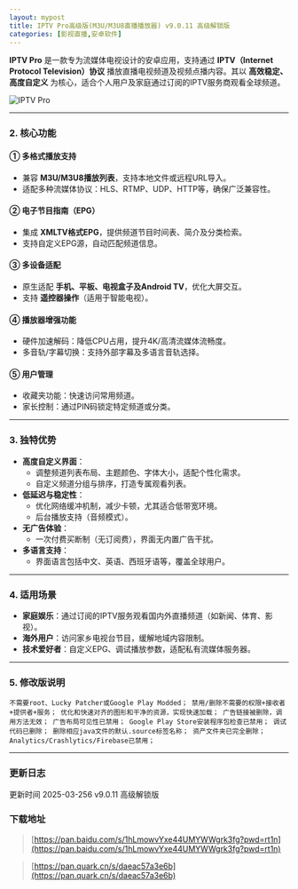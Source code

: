 ```yaml
---
layout: mypost
title: IPTV Pro高级版(M3U/M3U8直播播放器) v9.0.11 高级解锁版
categories: [影视直播,安卓软件]
---
```


**IPTV Pro** 是一款专为流媒体电视设计的安卓应用，支持通过 **IPTV（Internet Protocol Television）协议** 播放直播电视频道及视频点播内容。其以 **高效稳定、高度自定义** 为核心，适合个人用户及家庭通过订阅的IPTV服务商观看全球频道。

![IPTV Pro](https://gcore.jsdelivr.net/gh/jikcc/jikcc.github.io/IMG/20250321130625032.jpg)

---

### **2. 核心功能**  
#### **① 多格式播放支持**  
- 兼容 **M3U/M3U8播放列表**，支持本地文件或远程URL导入。  
- 适配多种流媒体协议：HLS、RTMP、UDP、HTTP等，确保广泛兼容性。  

#### **② 电子节目指南（EPG）**  
- 集成 **XMLTV格式EPG**，提供频道节目时间表、简介及分类检索。  
- 支持自定义EPG源，自动匹配频道信息。  

#### **③ 多设备适配**  
- 原生适配 **手机、平板、电视盒子及Android TV**，优化大屏交互。  
- 支持 **遥控器操作**（适用于智能电视）。  

#### **④ 播放器增强功能**  
- 硬件加速解码：降低CPU占用，提升4K/高清流媒体流畅度。  
- 多音轨/字幕切换：支持外部字幕及多语言音轨选择。  

#### **⑤ 用户管理**  
- 收藏夹功能：快速访问常用频道。  
- 家长控制：通过PIN码锁定特定频道或分类。  

---

### **3. 独特优势**  
- **高度自定义界面**：  
  - 调整频道列表布局、主题颜色、字体大小，适配个性化需求。  
  - 自定义频道分组与排序，打造专属观看列表。  
- **低延迟与稳定性**：  
  - 优化网络缓冲机制，减少卡顿，尤其适合低带宽环境。  
  - 后台播放支持（音频模式）。  
- **无广告体验**：  
  - 一次付费买断制（无订阅费），界面无内置广告干扰。  
- **多语言支持**：  
  - 界面语言包括中文、英语、西班牙语等，覆盖全球用户。  

---

### **4. 适用场景**  
- **家庭娱乐**：通过订阅的IPTV服务观看国内外直播频道（如新闻、体育、影视）。  
- **海外用户**：访问家乡电视台节目，缓解地域内容限制。  
- **技术爱好者**：自定义EPG、调试播放参数，适配私有流媒体服务器。  

---

### **5. 修改版说明**  
`不需要root、Lucky Patcher或Google Play Modded；
禁用/删除不需要的权限+接收者+提供者+服务；
优化和快速对齐的图形和干净的资源，实现快速加载；
广告链接被删除，调用方法无效；
广告布局可见性已禁用；
Google Play Store安装程序包检查已禁用；
调试代码已删除；
删除相应java文件的默认.source标签名称；
资产文件夹已完全删除；
Analytics/Crashlytics/Firebase已禁用；`

---

### **更新日志** 

更新时间 2025-03-256
 v9.0.11 高级解锁版

### **下载地址**  
> [https://pan.baidu.com/s/1hLmowvYxe44UMYWWgrk3fg?pwd=rt1n](https://pan.baidu.com/s/1hLmowvYxe44UMYWWgrk3fg?pwd=rt1n)

> [https://pan.quark.cn/s/daeac57a3e6b](https://pan.quark.cn/s/daeac57a3e6b)
